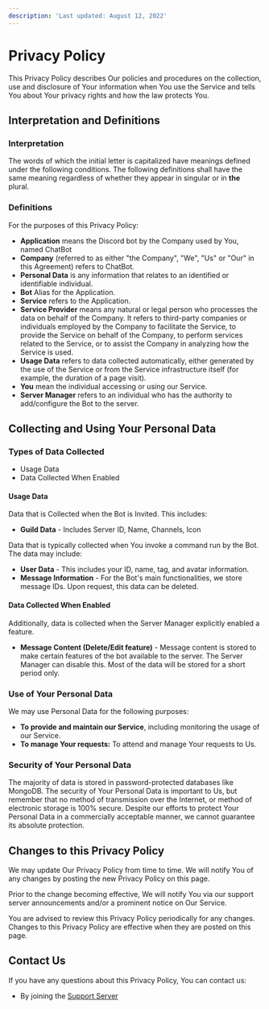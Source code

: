 ```yaml
---
description: 'Last updated: August 12, 2022'
---
```


# Privacy Policy

This Privacy Policy describes Our policies and procedures on the collection, use and disclosure of Your information when You use the Service and tells You about Your privacy rights and how the law protects You.

## Interpretation and Definitions

### Interpretation

The words of which the initial letter is capitalized have meanings defined under the following conditions. The following definitions shall have the same meaning regardless of whether they appear in singular or in **the** plural.

### Definitions

For the purposes of this Privacy Policy:

* **Application** means the Discord bot by the Company used by You, named ChatBot
* **Company** (referred to as either "the Company", "We", "Us" or "Our" in this Agreement) refers to ChatBot.
* **Personal Data** is any information that relates to an identified or identifiable individual.
* **Bot** Alias for the Application.
* **Service** refers to the Application.
* **Service Provider** means any natural or legal person who processes the data on behalf of the Company. It refers to third-party companies or individuals employed by the Company to facilitate the Service, to provide the Service on behalf of the Company, to perform services related to the Service, or to assist the Company in analyzing how the Service is used.
* **Usage Data** refers to data collected automatically, either generated by the use of the Service or from the Service infrastructure itself (for example, the duration of a page visit).
* **You** mean the individual accessing or using our Service.
* **Server Manager** refers to an individual who has the authority to add/configure the Bot to the server.

## Collecting and Using Your Personal Data

### Types of Data Collected

* Usage Data
* Data Collected When Enabled

#### Usage Data

Data that is Collected when the Bot is Invited. This includes:

* **Guild Data** - Includes Server ID, Name, Channels, Icon

Data that is typically collected when You invoke a command run by the Bot. The data may include:

* **User Data** - This includes your ID, name, tag, and avatar information.
* **Message Information** - For the Bot's main functionalities, we store message IDs. Upon request, this data can be deleted.

#### Data Collected When Enabled

Additionally, data is collected when the Server Manager explicitly enabled a feature.

* **Message Content (Delete/Edit feature)** - Message content is stored to make certain features of the bot available to the server. The Server Manager can disable this. Most of the data will be stored for a short period only.

### Use of Your Personal Data

We may use Personal Data for the following purposes:

* **To provide and maintain our Service**, including monitoring the usage of our Service.
* **To manage Your requests:** To attend and manage Your requests to Us.

### Security of Your Personal Data

The majority of data is stored in password-protected databases like MongoDB. The security of Your Personal Data is important to Us, but remember that no method of transmission over the Internet, or method of electronic storage is 100% secure. Despite our efforts to protect Your Personal Data in a commercially acceptable manner, we cannot guarantee its absolute protection.

## Changes to this Privacy Policy

We may update Our Privacy Policy from time to time. We will notify You of any changes by posting the new Privacy Policy on this page.

Prior to the change becoming effective, We will notify You via our support server announcements and/or a prominent notice on Our Service.

You are advised to review this Privacy Policy periodically for any changes. Changes to this Privacy Policy are effective when they are posted on this page.

## Contact Us

If you have any questions about this Privacy Policy, You can contact us:

* By joining the [Support Server](https://discord.gg/8NzFveeWTQ)
